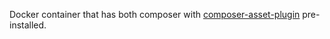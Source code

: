 Docker container that has both composer with [composer-asset-plugin](https://github.com/francoispluchino/composer-asset-plugin) pre-installed.
